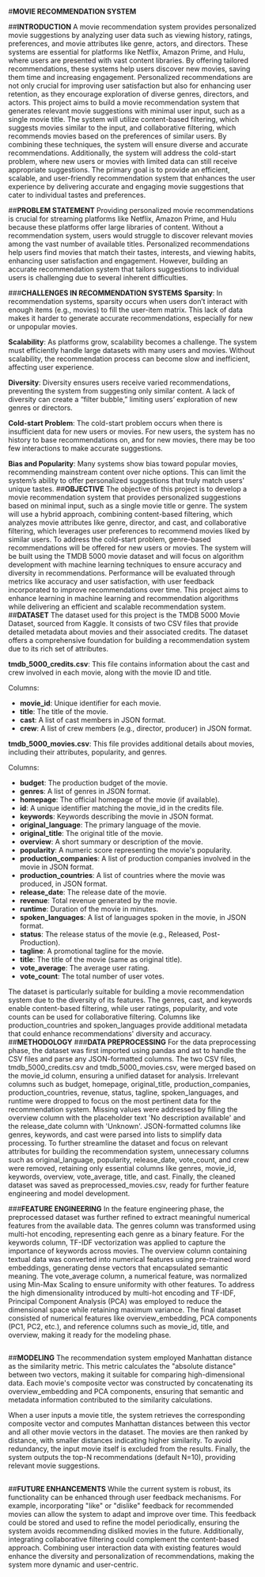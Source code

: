﻿
#**MOVIE RECOMMENDATION SYSTEM**

##**INTRODUCTION**
   A movie recommendation system provides personalized movie suggestions by analyzing user data such as viewing history, ratings, preferences, and movie attributes like genre, actors, and directors. These systems are essential for platforms like Netflix, Amazon Prime, and Hulu, where users are presented with vast content libraries. By offering tailored recommendations, these systems help users discover new movies, saving them time and increasing engagement. Personalized recommendations are not only crucial for improving user satisfaction but also for enhancing user retention, as they encourage exploration of diverse genres, directors, and actors. This project aims to build a movie recommendation system that generates relevant movie suggestions with minimal user input, such as a single movie title. The system will utilize content-based filtering, which suggests movies similar to the input, and collaborative filtering, which recommends movies based on the preferences of similar users. By combining these techniques, the system will ensure diverse and accurate recommendations. Additionally, the system will address the cold-start problem, where new users or movies with limited data can still receive appropriate suggestions. The primary goal is to provide an efficient, scalable, and user-friendly recommendation system that enhances the user experience by delivering accurate and engaging movie suggestions that cater to individual tastes and preferences.

##**PROBLEM STATEMENT**
   Providing personalized movie recommendations is crucial for streaming platforms like Netflix, Amazon Prime, and Hulu because these platforms offer large libraries of content. Without a recommendation system, users would struggle to discover relevant movies among the vast number of available titles. Personalized recommendations help users find movies that match their tastes, interests, and viewing habits, enhancing user satisfaction and engagement. However, building an accurate recommendation system that tailors suggestions to individual users is challenging due to several inherent difficulties.

   ###**CHALLENGES IN RECOMMENDATION SYSTEMS**
   **Sparsity**: In recommendation systems, sparsity occurs when users don’t interact with enough items (e.g., movies) to fill the user-item matrix. This lack of data makes it harder to generate accurate recommendations, especially for new or unpopular movies.

   **Scalability**: As platforms grow, scalability becomes a challenge. The system must efficiently handle large datasets with many users and movies. Without scalability, the recommendation process can become slow and inefficient, affecting user experience.

   **Diversity**: Diversity ensures users receive varied recommendations, preventing the system from suggesting only similar content. A lack of diversity can create a “filter bubble,” limiting users’ exploration of new genres or directors.

   **Cold-start Problem**: The cold-start problem occurs when there is insufficient data for new users or movies. For new users, the system has no history to base recommendations on, and for new movies, there may be too few interactions to make accurate suggestions.

   **Bias and Popularity**: Many systems show bias toward popular movies, recommending mainstream content over niche options. This can limit the system’s ability to offer personalized suggestions that truly match users' unique tastes.
##**OBJECTIVE**
   The objective of this project is to develop a movie recommendation system that provides personalized suggestions based on minimal input, such as a single movie title or genre. The system will use a hybrid approach, combining content-based filtering, which analyzes movie attributes like genre, director, and cast, and collaborative filtering, which leverages user preferences to recommend movies liked by similar users. To address the cold-start problem, genre-based recommendations will be offered for new users or movies. The system will be built using the TMDB 5000 movie dataset and will focus on algorithm development with machine learning techniques to ensure accuracy and diversity in recommendations. Performance will be evaluated through metrics like accuracy and user satisfaction, with user feedback incorporated to improve recommendations over time. This project aims to enhance learning in machine learning and recommendation algorithms while delivering an efficient and scalable recommendation system.
##**DATASET**
   The dataset used for this project is the TMDB 5000 Movie Dataset, sourced from Kaggle. It consists of two CSV files that provide detailed metadata about movies and their associated credits. The dataset offers a comprehensive foundation for building a recommendation system due to its rich set of attributes.

   **tmdb\_5000\_credits.csv**:
   This file contains information about the cast and crew involved in each movie, along with the movie ID and title.

Columns:

- **movie\_id**: Unique identifier for each movie.
- **title**: The title of the movie.
- **cast**: A list of cast members in JSON format.
- **crew**: A list of crew members (e.g., director, producer) in JSON format.

**tmdb\_5000\_movies.csv**:
This file provides additional details about movies, including their attributes, popularity, and genres.

Columns:

- **budget**: The production budget of the movie.
- **genres**: A list of genres in JSON format.
- **homepage**: The official homepage of the movie (if available).
- **id**: A unique identifier matching the movie\_id in the credits file.
- **keywords**: Keywords describing the movie in JSON format.
- **original\_language**: The primary language of the movie.
- **original\_title**: The original title of the movie.
- **overview**: A short summary or description of the movie.
- **popularity**: A numeric score representing the movie's popularity.
- **production\_companies**: A list of production companies involved in the movie in JSON format.
- **production\_countries**: A list of countries where the movie was produced, in JSON format.
- **release\_date**: The release date of the movie.
- **revenue**: Total revenue generated by the movie.
- **runtime**: Duration of the movie in minutes.
- **spoken\_languages**: A list of languages spoken in the movie, in JSON format.
- **status**: The release status of the movie (e.g., Released, Post-Production).
- **tagline**: A promotional tagline for the movie.
- **title**: The title of the movie (same as original title).
- **vote\_average**: The average user rating.
- **vote\_count**: The total number of user votes.

The dataset is particularly suitable for building a movie recommendation system due to the diversity of its features. The genres, cast, and keywords enable content-based filtering, while user ratings, popularity, and vote counts can be used for collaborative filtering. Columns like production\_countries and spoken\_languages provide additional metadata that could enhance recommendations' diversity and accuracy.
##**METHODOLOGY**
   ###**DATA PREPROCESSING**
   For the data preprocessing phase, the dataset was first imported using pandas and ast to handle the CSV files and parse any JSON-formatted columns. The two CSV files, tmdb\_5000\_credits.csv and tmdb\_5000\_movies.csv, were merged based on the movie\_id column, ensuring a unified dataset for analysis. Irrelevant columns such as budget, homepage, original\_title, production\_companies, production\_countries, revenue, status, tagline, spoken\_languages, and runtime were dropped to focus on the most pertinent data for the recommendation system. Missing values were addressed by filling the overview column with the placeholder text 'No description available' and the release\_date column with 'Unknown'. JSON-formatted columns like genres, keywords, and cast were parsed into lists to simplify data processing. To further streamline the dataset and focus on relevant attributes for building the recommendation system, unnecessary columns such as original\_language, popularity, release\_date, vote\_count, and crew were removed, retaining only essential columns like genres, movie\_id, keywords, overview, vote\_average, title, and cast. Finally, the cleaned dataset was saved as preprocessed\_movies.csv, ready for further feature engineering and model development.



###**FEATURE ENGINEERING**
In the feature engineering phase, the preprocessed dataset was further refined to extract meaningful numerical features from the available data. The genres column was transformed using multi-hot encoding, representing each genre as a binary feature. For the keywords column, TF-IDF vectorization was applied to capture the importance of keywords across movies. The overview column containing textual data was converted into numerical features using pre-trained word embeddings, generating dense vectors that encapsulated semantic meaning. The vote\_average column, a numerical feature, was normalized using Min-Max Scaling to ensure uniformity with other features. To address the high dimensionality introduced by multi-hot encoding and TF-IDF, Principal Component Analysis (PCA) was employed to reduce the dimensional space while retaining maximum variance. The final dataset consisted of numerical features like overview\_embedding, PCA components (PC1, PC2, etc.), and reference columns such as movie\_id, title, and overview, making it ready for the modeling phase.
##
##**MODELING**
   The recommendation system employed Manhattan distance as the similarity metric. This metric calculates the "absolute distance" between two vectors, making it suitable for comparing high-dimensional data. Each movie's composite vector was constructed by concatenating its overview\_embedding and PCA components, ensuring that semantic and metadata information contributed to the similarity calculations.

   When a user inputs a movie title, the system retrieves the corresponding composite vector and computes Manhattan distances between this vector and all other movie vectors in the dataset. The movies are then ranked by distance, with smaller distances indicating higher similarity. To avoid redundancy, the input movie itself is excluded from the results. Finally, the system outputs the top-N recommendations (default N=10), providing relevant movie suggestions.
   ##
##**FUTURE ENHANCEMENTS**
   While the current system is robust, its functionality can be enhanced through user feedback mechanisms. For example, incorporating "like" or "dislike" feedback for recommended movies can allow the system to adapt and improve over time. This feedback could be stored and used to refine the model periodically, ensuring the system avoids recommending disliked movies in the future. Additionally, integrating collaborative filtering could complement the content-based approach. Combining user interaction data with existing features would enhance the diversity and personalization of recommendations, making the system more dynamic and user-centric.

